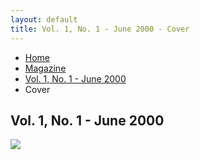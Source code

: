 ```yaml
---
layout: default
title: Vol. 1, No. 1 - June 2000 - Cover
---
```


<ul class="breadcrumb">
  <li><a href="{{ site.url }}{{ site.baseurl }}/index.html">Home</a></li>
  <li><a href="{{ site.url }}{{ site.baseurl }}/pages/magazine/magazine.html">Magazine</a></li>
  <li><a href="{{ site.url }}{{ site.baseurl }}/pages/magazine/vol_1_no_1/bi_vol_1_no_1_home.html">Vol. 1, No. 1 - June 2000</a></li>
  <li>Cover</li>
</ul>

<h2>Vol. 1, No. 1 - June 2000</h2>
<img src="{{ site.url }}{{ site.baseurl }}/pages/magazine/vol_1_no_1/images/bi_vol_1_no_1_cover.jpg">
